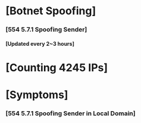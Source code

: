 # [Botnet Spoofing]
### [554 5.7.1 Spoofing Sender]
#### [Updated every 2~3 hours]

# [Counting 4245 IPs]

# [Symptoms] 
###   [554 5.7.1 Spoofing Sender in Local Domain]
